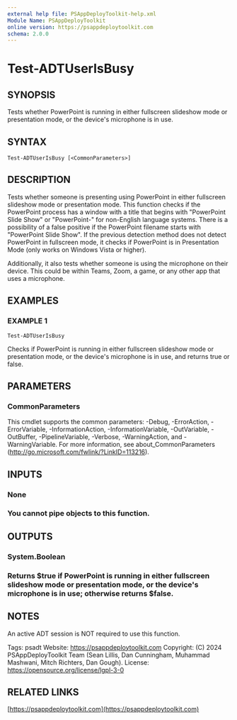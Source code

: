 ```yaml
---
external help file: PSAppDeployToolkit-help.xml
Module Name: PSAppDeployToolkit
online version: https://psappdeploytoolkit.com
schema: 2.0.0
---
```


# Test-ADTUserIsBusy

## SYNOPSIS
Tests whether PowerPoint is running in either fullscreen slideshow mode or presentation mode, or the device's microphone is in use.

## SYNTAX

```
Test-ADTUserIsBusy [<CommonParameters>]
```

## DESCRIPTION
Tests whether someone is presenting using PowerPoint in either fullscreen slideshow mode or presentation mode.
This function checks if the PowerPoint process has a window with a title that begins with "PowerPoint Slide Show" or "PowerPoint-" for non-English language systems.
There is a possibility of a false positive if the PowerPoint filename starts with "PowerPoint Slide Show".
If the previous detection method does not detect PowerPoint in fullscreen mode, it checks if PowerPoint is in Presentation Mode (only works on Windows Vista or higher).

Additionally, it also tests whether someone is using the microphone on their device.
This could be within Teams, Zoom, a game, or any other app that uses a microphone.

## EXAMPLES

### EXAMPLE 1
```
Test-ADTUserIsBusy
```

Checks if PowerPoint is running in either fullscreen slideshow mode or presentation mode, or the device's microphone is in use, and returns true or false.

## PARAMETERS

### CommonParameters
This cmdlet supports the common parameters: -Debug, -ErrorAction, -ErrorVariable, -InformationAction, -InformationVariable, -OutVariable, -OutBuffer, -PipelineVariable, -Verbose, -WarningAction, and -WarningVariable.
For more information, see about_CommonParameters (http://go.microsoft.com/fwlink/?LinkID=113216).

## INPUTS

### None
### You cannot pipe objects to this function.
## OUTPUTS

### System.Boolean
### Returns $true if PowerPoint is running in either fullscreen slideshow mode or presentation mode, or the device's microphone is in use; otherwise returns $false.
## NOTES
An active ADT session is NOT required to use this function.

Tags: psadt
Website: https://psappdeploytoolkit.com
Copyright: (C) 2024 PSAppDeployToolkit Team (Sean Lillis, Dan Cunningham, Muhammad Mashwani, Mitch Richters, Dan Gough).
License: https://opensource.org/license/lgpl-3-0

## RELATED LINKS

[https://psappdeploytoolkit.com](https://psappdeploytoolkit.com)
